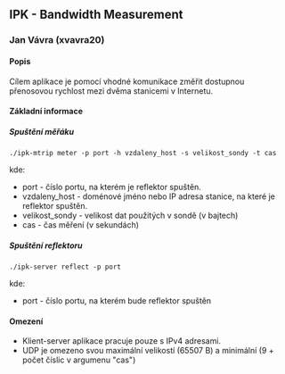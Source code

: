 ## IPK - Bandwidth Measurement
### Jan Vávra (xvavra20)

#### Popis
Cílem aplikace je pomocí vhodné komunikace změřit dostupnou přenosovou rychlost mezi dvěma stanicemi v Internetu.
 
#### Základní informace
##### Spuštění měřáku
```
./ipk-mtrip meter -p port -h vzdaleny_host -s velikost_sondy -t cas
```
kde:
+ port - číslo portu, na kterém je reflektor spuštěn.
+ vzdaleny_host - doménové jméno nebo IP adresa stanice, na které je reflektor spuštěn.
+ velikost_sondy - velikost dat použitých v sondě (v bajtech)
+ cas - čas měření (v sekundách)

##### Spuštění reflektoru
```
./ipk-server reflect -p port  
```
kde:
+ port - číslo portu, na kterém bude reflektor spuštěn

#### Omezení
+ Klient-server aplikace pracuje pouze s IPv4 adresami.
+ UDP je omezeno svou maximální velikostí (65507 B) a minimální (9 + počet číslic v argumenu "cas")
